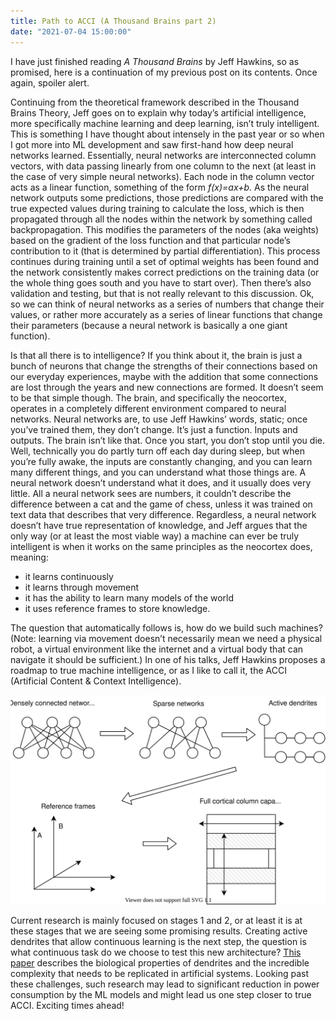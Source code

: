 ```yaml
---
title: Path to ACCI (A Thousand Brains part 2)
date: "2021-07-04 15:00:00"
---
```


I have just finished reading *A Thousand Brains* by Jeff Hawkins, so as promised, here is a continuation of my previous post on its contents. Once again, spoiler alert. 

Continuing from the theoretical framework described in the Thousand Brains Theory, Jeff goes on to explain why today’s artificial intelligence, more specifically machine learning and deep learning, isn’t truly intelligent. This is something I have thought about intensely in the past year or so when I got more into ML development and saw first-hand how deep neural networks learned. Essentially, neural networks are interconnected column vectors, with data passing linearly from one column to the next (at least in the case of very simple neural networks). Each node in the column vector acts as a linear function, something of the form 
*f(x)=ax+b*. 
As the neural network outputs some predictions, those predictions are compared with the true expected values during training to calculate the loss, which is then propagated through all the nodes within the network by something called backpropagation. This modifies the parameters of the nodes (aka weights) based on the gradient of the loss function and that particular node’s contribution to it (that is determined by partial differentiation). This process continues during training until a set of optimal weights has been found and the network consistently makes correct predictions on the training data (or the whole thing goes south and you have to start over). Then there’s also validation and testing, but that is not really relevant to this discussion. Ok, so we can think of neural networks as a series of numbers that change their values, or rather more accurately as a series of linear functions that change their parameters (because a neural network is basically a one giant function). 

Is that all there is to intelligence? If you think about it, the brain is just a bunch of neurons that change the strengths of their connections based on our everyday experiences, maybe with the addition that some connections are lost through the years and new connections are formed. It doesn’t seem to be that simple though. The brain, and specifically the neocortex, operates in a completely different environment compared to neural networks. Neural networks are, to use Jeff Hawkins’ words, static; once you’ve trained them, they don’t change. It’s just a function. Inputs and outputs. The brain isn’t like that. Once you start, you don’t stop until you die. Well, technically you do partly turn off each day during sleep, but when you’re fully awake, the inputs are constantly changing, and you can learn many different things, and you can understand what those things are. A neural network doesn’t understand what it does, and it usually does very little. All a neural network sees are numbers, it couldn’t describe the difference between a cat and the game of chess, unless it was trained on text data that describes that very difference. Regardless, a neural network doesn’t have true representation of knowledge, and Jeff argues that the only way (or at least the most viable way) a machine can ever be truly intelligent is when it works on the same principles as the neocortex does, meaning:
-	it learns continuously
-	it learns through movement
-	it has the ability to learn many models of the world
-	it uses reference frames to store knowledge.

The question that automatically follows is, how do we build such machines? (Note: learning via movement doesn’t necessarily mean we need a physical robot, a virtual environment like the internet and a virtual body that can navigate it should be sufficient.) In one of his talks, Jeff Hawkins proposes a roadmap to true machine intelligence, or as I like to call it, the ACCI (Artificial Content & Context Intelligence).

![](roadmap.svg)

Current research is mainly focused on stages 1 and 2, or at least it is at these stages that we are seeing some promising results. Creating active dendrites that allow continuous learning is the next step, the question is what continuous task do we choose to test this new architecture? [This paper](https://arxiv.org/pdf/2106.07490.pdf) describes the biological properties of dendrites and the incredible complexity that needs to be replicated in artificial systems. Looking past these challenges, such research may lead to significant reduction in power consumption by the ML models and might lead us one step closer to true ACCI. Exciting times ahead!
